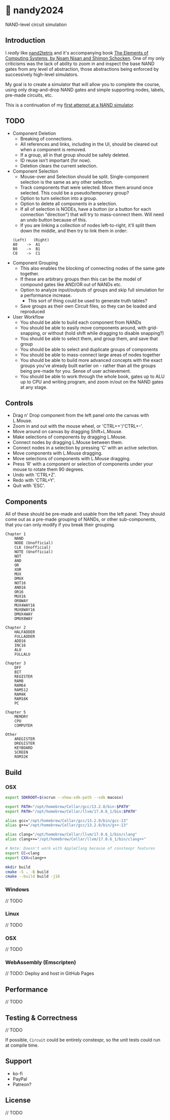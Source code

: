 # 🤖 nandy2024

NAND-level circuit simulation

## Introduction

I _really_ like [nand2tetris](https://www.nand2tetris.org/) and it's accompanying book [The Elements of Computing Systems, by Noam Nisan and Shimon Schocken](https://www.amazon.com/Elements-Computing-Systems-Building-Principles/dp/0262640686/ref=ed_oe_p).
One of my only criticisms was the lack of ability to zoom in and inspect the base NAND gates from any level of abstraction, those abstractions being enforced by successively high-level simulators.

My goal is to create a simulator that will allow you to complete the course, using only drag-and-drop NAND gates and simple supporting nodes, labels, pre-made circuits, etc.

This is a continuation of my [first attempt at a NAND simulator](https://github.com/zach2good/nandy).

## TODO

- Component Deletion
  - Breaking of connections.
  - All references and links, including in the UI, should be cleared out when a component is removed.
  - If a group, all in that group should be safely deleted.
  - ID reuse isn't important (for now).
  - Deletion clears the current selection.
- Component Selection
  - Mouse-over and Selection should be split. Single-component selection is the same as any other selection.
  - Track components that were selected. Move them around once selected. This could be a pseudo/temporary group?
  - Option to turn selection into a group.
  - Option to delete all components in a selection.
  - If all of selection is NODEs, have a button (or a button for each connection "direction") that will try to mass-connect them. Will need an undo button because of this.
  - If you are linking a collection of nodes left-to-right, it'll split them down the middle, and then try to link them in order:
  ```
  (Left)   (Right)
  A0    ->  A1
  B0    ->  B1
  C0    ->  C1
  ```
- Component Grouping
  - This also enables the blocking of connecting nodes of the same gate together.
  - If these are arbitrary groups then this can be the model of compound gates like AND/OR out of NANDs etc.
  - Option to analyze input/outputs of groups and skip full simulation for a performance increase.
    - This sort of thing could be used to generate truth tables?
  - Save groups as their own Circuit files, so they can be loaded and reproduced
- User Workflow
  - You should be able to build each component from NANDs
  - You should be able to easily move components around, with grid-snapping, or without (hold shift while dragging to disable snapping?)
  - You should be able to select them, and group them, and save that group
  - You should be able to select and duplicate groups of components
  - You should be able to mass-connect large areas of nodes together
  - You should be able to build more advanced concepts with the exact groups you've already built earlier on - rather than all the groups being pre-made for you. Sense of user achievement.
  - You should be able to work through the whole book, gates up to ALU up to CPU and writing program, and zoom in/out on the NAND gates at any stage.

## Controls

- Drag n' Drop component from the left panel onto the canvas with L.Mouse.
- Zoom in and out with the mouse wheel, or 'CTRL++'/'CTRL+-'.
- Move around on canvas by dragging Shift+L.Mouse.
- Make selections of components by dragging L.Mouse.
- Connect nodes by dragging L.Mouse between them.
- Connect nodes in a selection by pressing 'C' with an active selection.
- Move components with L.Mouse dragging.
- Move selections of components with L.Mouse dragging.
- Press 'R' with a component or selection of components under your mouse to rotate them 90 degrees.
- Undo with 'CTRL+Z'.
- Redo with 'CTRL+Y'.
- Quit with 'ESC'.

## Components

All of these should be pre-made and usable from the left panel.
They should come out as a pre-made grouping of NANDs, or other sub-components, that you can only modify if you break their grouping.

```
Chapter 1
    NAND
    NODE (Unofficial)
    CLK (Unofficial)
    NOTE (Unofficial)
    NOT
    AND
    OR
    XOR
    MUX
    DMUX
    NOT16
    AND16
    OR16
    MUX16
    OR8WAY
    MUX4WAY16
    MUX8WAY16
    DMUX4WAY
    DMUX8WAY

Chapter 2
    HALFADDER
    FULLADDER
    ADD16
    INC16
    ALU
    FULLALU

Chapter 3
    DFF
    BIT
    REGISTER
    RAM8
    RAM64
    RAM512
    RAM4K
    RAM16K
    PC

Chapter 5
    MEMORY
    CPU
    COMPUTER

Other
    AREGISTER
    DREGISTER
    KEYBOARD
    SCREEN
    ROM32K
```

## Build

### OSX

```sh
export SDKROOT=$(xcrun --show-sdk-path --sdk macosx)

export PATH="/opt/homebrew/Cellar/gcc/13.2.0/bin:$PATH"
export PATH="/opt/homebrew/Cellar/llvm/17.0.6_1/bin:$PATH"

alias gcc="/opt/homebrew/Cellar/gcc/13.2.0/bin/gcc-13"
alias g++="/opt/homebrew/Cellar/gcc/13.2.0/bin/g++-13"

alias clang="/opt/homebrew/Cellar/llvm/17.0.6_1/bin/clang"
alias clang++="/opt/homebrew/Cellar/llvm/17.0.6_1/bin/clang++"

# Note: Doesn't work with AppleClang because of constexpr features
export CC=clang
export CXX=clang++

mkdir build
cmake -S . -B build
cmake --build build -j16
```

### Windows

// TODO

### Linux

// TODO

### OSX

// TODO

### WebAssembly (Emscripten)

// TODO: Deploy and host in GitHub Pages

## Performance

// TODO

## Testing & Correctness

// TODO

If possible, `Circuit` could be entirely constexpr, so the unit tests could run at compile time.

## Support

- ko-fi
- PayPal
- Patreon?

## License

// TODO
